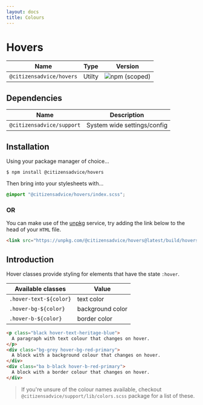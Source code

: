 ```yaml
---
layout: docs
title: Colours
---
```

# Hovers

| Name                     | Type   | Version                                                                  |
|--------------------------|--------|--------------------------------------------------------------------------|
| `@citizensadvice/hovers` | Utilty | ![npm (scoped)](https://img.shields.io/npm/v/@citizensadvice/hovers.svg) |

## Dependencies

| Name                      | Description                 |
|---------------------------|-----------------------------|
| `@citizensadvice/support` | System wide settings/config |

## Installation

Using your package manager of choice...

```shell
$ npm install @citizensadvice/hovers
```
Then bring into your stylesheets with...

```scss
@import "@citizensadvice/hovers/index.scss";
```

### OR

You can make use of the [unpkg](https://unpkg.com) service, try adding the link below to the head of your `HTML` file.

```html
<link src="https://unpkg.com/@citizensadvice/hovers@latest/build/hovers.css" />
```

## Introduction

Hover classes provide styling for elements that have the state `:hover`. 

| Available classes      | Value            |
|------------------------|------------------|
| `.hover-text-${color}` | text color       |
| `.hover-bg-${color}`   | background color |
| `.hover-b-${color}`    | border color     |

```html
<p class="black hover-text-heritage-blue">
  A paragraph with text colour that changes on hover.
</p>
<div class="bg-grey hover-bg-red-primary">
  A block with a background colour that changes on hover.
</div>
<div class="ba b-black hover-b-red-primary">
  A block with a border colour that changes on hover.
</div>
```

> If you're unsure of the colour names available, checkout 
`@citizensadvice/support/lib/colors.scss` package for a list of these.